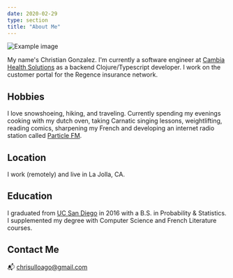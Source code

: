 ```yaml
---
date: 2020-02-29
type: section
title: "About Me"
---
```


![Example image](/snowshoeing.jpg)

My name's Christian Gonzalez. I'm currently a software engineer at [Cambia Health Solutions](https://cambiahealth.com/) as a backend Clojure/Typescript developer. I work on the customer portal for the Regence insurance network.

## Hobbies
I love snowshoeing, hiking, and traveling. Currently spending my evenings cooking with my dutch oven, taking Carnatic singing lessons, weightlifting, reading comics,  sharpening my French and developing an internet radio station called [Particle FM](https://particle.fm).

## Location
I work (remotely) and live in La Jolla, CA.

## Education
I graduated from [UC San Diego](https://ucsd.edu) in 2016 with a B.S. in Probability & Statistics. I supplemented my degree with Computer Science and French Literature courses.

## Contact Me
📬 chrisulloago@gmail.com
